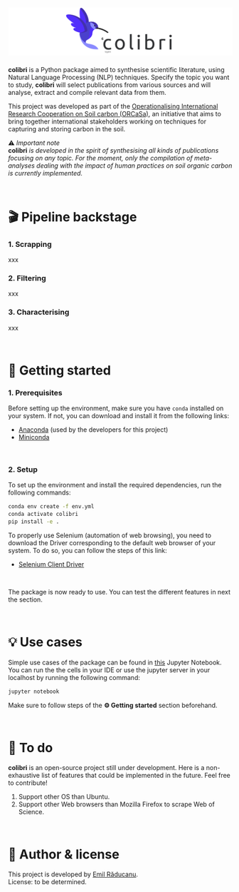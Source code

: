 ![Logo](./logos/banner_colibri.png)
---
**colibri** is a Python package aimed to synthesise scientific literature, using Natural Language Processing (NLP) techniques. Specify the topic you want to study, **colibri** will select publications from various sources and will analyse, extract and compile relevant data from them.

This project was developed as part of the [Operationalising International Research Cooperation on Soil carbon (ORCaSa)](https://irc-orcasa.eu/), an initiative that aims to bring together international stakeholders working on techniques for capturing and storing carbon in the soil.

:warning: *Important note* <br/>
**colibri** *is developed in the spirit of synthesising all kinds of publications focusing on any topic. For the moment, only the compilation of meta-analyses dealing with the impact of human practices on soil organic carbon is currently implemented.*

<br/>

# 🎬 Pipeline backstage
### 1. Scrapping
xxx

### 2. Filtering
xxx

### 3. Characterising
xxx

<br/>

# 🚦 Getting started
### 1. Prerequisites
Before setting up the environment, make sure you have `conda` installed on your system. If not, you can download and install it from the following links:

- [Anaconda](https://docs.anaconda.com/free/anaconda/install/) (used by the developers for this project)
- [Miniconda](https://docs.conda.io/en/latest/miniconda.html)

<br/>

### 2. Setup

To set up the environment and install the required dependencies, run the following commands:
```bash
conda env create -f env.yml
conda activate colibri
pip install -e .
```
To properly use Selenium (automation of web browsing), you need to download the Driver corresponding to the default web browser of your system. To do so, you can follow the steps of this link:

- [Selenium Client Driver](https://www.selenium.dev/selenium/docs/api/py/#drivers)

<br/>

The package is now ready to use. You can test the different features in next the section.

<br/>

# 💡 Use cases
Simple use cases of the package can be found in [this](playground/playground.ipynb) Jupyter Notebook. You can run the the cells in your IDE or use the jupyter server in your localhost by running the following command:
```bash
jupyter notebook
```
Make sure to follow steps of the **⚙️ Getting started** section beforehand.

<br/>

# 📝 To do
**colibri** is an open-source project still under development. Here is a non-exhaustive list of features that could be implemented in the future. Feel free to contribute!
1. Support other OS than Ubuntu.
2. Support other Web browsers than Mozilla Firefox to scrape Web of Science.

<br/>

# 📜 Author & license
This project is developed by [Emil Răducanu](https://github.com/emilraducanu).<br/>
License: to be determined.